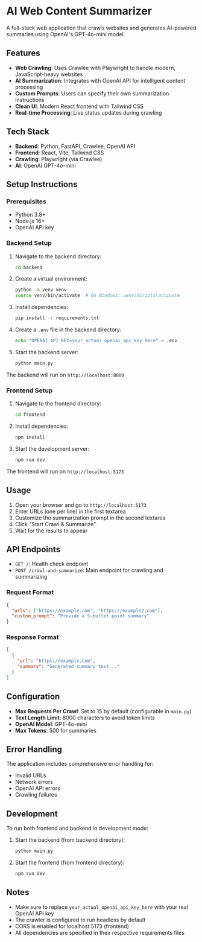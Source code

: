 # AI Web Content Summarizer

A full-stack web application that crawls websites and generates AI-powered summaries using OpenAI's GPT-4o-mini model.

## Features

- **Web Crawling**: Uses Crawlee with Playwright to handle modern, JavaScript-heavy websites
- **AI Summarization**: Integrates with OpenAI API for intelligent content processing
- **Custom Prompts**: Users can specify their own summarization instructions
- **Clean UI**: Modern React frontend with Tailwind CSS
- **Real-time Processing**: Live status updates during crawling

## Tech Stack

- **Backend**: Python, FastAPI, Crawlee, OpenAI API
- **Frontend**: React, Vite, Tailwind CSS
- **Crawling**: Playwright (via Crawlee)
- **AI**: OpenAI GPT-4o-mini

## Setup Instructions

### Prerequisites

- Python 3.8+
- Node.js 16+
- OpenAI API key

### Backend Setup

1. Navigate to the backend directory:
   ```bash
   cd backend
   ```

2. Create a virtual environment:
   ```bash
   python -m venv venv
   source venv/bin/activate  # On Windows: venv\Scripts\activate
   ```

3. Install dependencies:
   ```bash
   pip install -r requirements.txt
   ```

4. Create a `.env` file in the backend directory:
   ```bash
   echo "OPENAI_API_KEY=your_actual_openai_api_key_here" > .env
   ```

5. Start the backend server:
   ```bash
   python main.py
   ```

The backend will run on `http://localhost:8000`

### Frontend Setup

1. Navigate to the frontend directory:
   ```bash
   cd frontend
   ```

2. Install dependencies:
   ```bash
   npm install
   ```

3. Start the development server:
   ```bash
   npm run dev
   ```

The frontend will run on `http://localhost:5173`

## Usage

1. Open your browser and go to `http://localhost:5173`
2. Enter URLs (one per line) in the first textarea
3. Customize the summarization prompt in the second textarea
4. Click "Start Crawl & Summarize"
5. Wait for the results to appear

## API Endpoints

- `GET /`: Health check endpoint
- `POST /crawl-and-summarize`: Main endpoint for crawling and summarizing

### Request Format
```json
{
  "urls": ["https://example.com", "https://example2.com"],
  "custom_prompt": "Provide a 5-bullet point summary"
}
```

### Response Format
```json
[
  {
    "url": "https://example.com",
    "summary": "Generated summary text..."
  }
]
```

## Configuration

- **Max Requests Per Crawl**: Set to 15 by default (configurable in `main.py`)
- **Text Length Limit**: 8000 characters to avoid token limits
- **OpenAI Model**: GPT-4o-mini
- **Max Tokens**: 500 for summaries

## Error Handling

The application includes comprehensive error handling for:
- Invalid URLs
- Network errors
- OpenAI API errors
- Crawling failures

## Development

To run both frontend and backend in development mode:

1. Start the backend (from backend directory):
   ```bash
   python main.py
   ```

2. Start the frontend (from frontend directory):
   ```bash
   npm run dev
   ```

## Notes

- Make sure to replace `your_actual_openai_api_key_here` with your real OpenAI API key
- The crawler is configured to run headless by default
- CORS is enabled for localhost:5173 (frontend)
- All dependencies are specified in their respective requirements files 